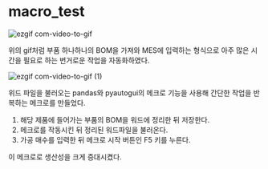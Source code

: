 # macro_test


![ezgif com-video-to-gif](https://github.com/jun9898/macro_test/assets/129564528/f10fef4e-8e1b-41e2-a0de-0238a2754ca2)

위의 gif처럼 부품 하나하나의 BOM을 가져와 MES에 입력하는 형식으로 아주 많은 시간을 필요로 하는 번거로운 작업을 자동화하였다.

![ezgif com-video-to-gif (1)](https://github.com/jun9898/macro_test/assets/129564528/751ed3a5-ae85-454f-b456-f9df8d459162)

위드 파일을 불러오는 pandas와 pyautogui의 메크로 기능을 사용해 간단한 작업을 반복하는 메크로를 만들었다.

1. 해당 제품에 들어가는 부품의 BOM을 워드에 정리한 뒤 저장한다.
2. 메크로를 작동시킨 뒤 정리된 워드파일을 불러온다.
3. 가공 매수를 입력한 뒤 메크로 시작 버튼인 F5 키를 누른다.

이 메크로로 생산성을 크게 증대시켰다.
